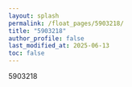 ```yaml
---
layout: splash
permalink: /float_pages/5903218/
title: "5903218"
author_profile: false
last_modified_at: 2025-06-13
toc: false
---
```

 
5903218
